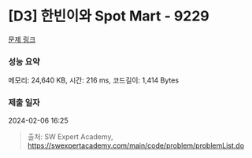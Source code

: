 # [D3] 한빈이와 Spot Mart - 9229 

[문제 링크](https://swexpertacademy.com/main/code/problem/problemDetail.do?contestProbId=AW8Wj7cqbY0DFAXN) 

### 성능 요약

메모리: 24,640 KB, 시간: 216 ms, 코드길이: 1,414 Bytes

### 제출 일자

2024-02-06 16:25



> 출처: SW Expert Academy, https://swexpertacademy.com/main/code/problem/problemList.do